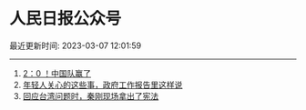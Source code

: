 # 人民日报公众号

最近更新时间: 2023-03-07 12:01:59

--- 
1. [2：0 ！中国队赢了](https://mp.weixin.qq.com/s/DdPtkTs6eLIBGvTX839hEw) 
2. [年轻人关心的这些事，政府工作报告里这样说](https://mp.weixin.qq.com/s/2qiBtzhUdEOClVeBKk2jaA) 
3. [回应台湾问题时，秦刚现场拿出了宪法](https://mp.weixin.qq.com/s/7GbzOmX1HoyI1JZ9g14zfQ) 
